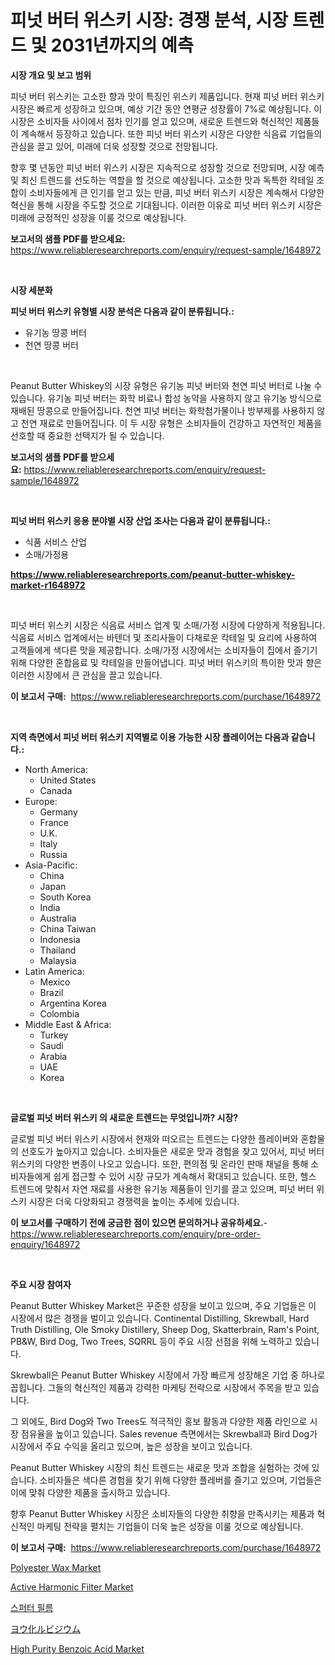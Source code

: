 <p><h1>피넛 버터 위스키 시장: 경쟁 분석, 시장 트렌드 및 2031년까지의 예측</h1></p><p><strong>시장 개요 및 보고 범위</strong></p>
<p><p>피넛 버터 위스키는 고소한 향과 맛이 특징인 위스키 제품입니다. 현재 피넛 버터 위스키 시장은 빠르게 성장하고 있으며, 예상 기간 동안 연평균 성장률이 7%로 예상됩니다. 이 시장은 소비자들 사이에서 점차 인기를 얻고 있으며, 새로운 트렌드와 혁신적인 제품들이 계속해서 등장하고 있습니다. 또한 피넛 버터 위스키 시장은 다양한 식음료 기업들의 관심을 끌고 있어, 미래에 더욱 성장할 것으로 전망됩니다.</p><p>향후 몇 년동안 피넛 버터 위스키 시장은 지속적으로 성장할 것으로 전망되며, 시장 예측 및 최신 트렌드를 선도하는 역할을 할 것으로 예상됩니다. 고소한 맛과 독특한 칵테일 조합이 소비자들에게 큰 인기를 얻고 있는 만큼, 피넛 버터 위스키 시장은 계속해서 다양한 혁신을 통해 시장을 주도할 것으로 기대됩니다. 이러한 이유로 피넛 버터 위스키 시장은 미래에 긍정적인 성장을 이룰 것으로 예상됩니다.</p></p>
<p><strong>보고서의 샘플 PDF를 받으세요:</strong> <a href="https://www.reliableresearchreports.com/enquiry/request-sample/1648972">https://www.reliableresearchreports.com/enquiry/request-sample/1648972</a></p>
<p>&nbsp;</p>
<p><strong>시장 세분화</strong></p>
<p><strong>피넛 버터 위스키 유형별 시장 분석은 다음과 같이 분류됩니다.:</strong></p>
<p><ul><li>유기농 땅콩 버터</li><li>천연 땅콩 버터</li></ul></p>
<p>&nbsp;</p>
<p><p>Peanut Butter Whiskey의 시장 유형은 유기농 피넛 버터와 천연 피넛 버터로 나눌 수 있습니다. 유기농 피넛 버터는 화학 비료나 합성 농약을 사용하지 않고 유기농 방식으로 재배된 땅콩으로 만들어집니다. 천연 피넛 버터는 화학첨가물이나 방부제를 사용하지 않고 천연 재료로 만들어집니다. 이 두 시장 유형은 소비자들이 건강하고 자연적인 제품을 선호할 때 중요한 선택지가 될 수 있습니다.</p></p>
<p><strong>보고서의 샘플 PDF를 받으세요:</strong>&nbsp;<a href="https://www.reliableresearchreports.com/enquiry/request-sample/1648972">https://www.reliableresearchreports.com/enquiry/request-sample/1648972</a></p>
<p>&nbsp;</p>
<p><strong> 피넛 버터 위스키 응용 분야별 시장 산업 조사는 다음과 같이 분류됩니다.:</strong></p>
<p><ul><li>식품 서비스 산업</li><li>소매/가정용</li></ul></p>
<p><strong><a href="https://www.reliableresearchreports.com/peanut-butter-whiskey-market-r1648972">https://www.reliableresearchreports.com/peanut-butter-whiskey-market-r1648972</a></strong></p>
<p>&nbsp;</p>
<p><p>피넛 버터 위스키 시장은 식음료 서비스 업계 및 소매/가정 시장에 다양하게 적용됩니다. 식음료 서비스 업계에서는 바텐더 및 조리사들이 다채로운 칵테일 및 요리에 사용하여 고객들에게 색다른 맛을 제공합니다. 소매/가정 시장에서는 소비자들이 집에서 즐기기 위해 다양한 혼합음료 및 칵테일을 만들어냅니다. 피넛 버터 위스키의 특이한 맛과 향은 이러한 시장에서 큰 관심을 끌고 있습니다.</p></p>
<p><strong>이 보고서 구매:</strong>&nbsp; <a href="https://www.reliableresearchreports.com/purchase/1648972">https://www.reliableresearchreports.com/purchase/1648972</a></p>
<p>&nbsp;</p>
<p><strong>지역 측면에서 피넛 버터 위스키 지역별로 이용 가능한 시장 플레이어는 다음과 같습니다.:</strong></p>
<p><ul>
    <li>
        North America:
        <ul>
            <li>United States</li>
            <li>Canada</li>
        </ul>
    </li>
    <li>
        Europe:
        <ul>
            <li>Germany</li>
            <li>France</li>
            <li>U.K.</li>
            <li>Italy</li>
            <li>Russia</li>
        </ul>
    </li>
    <li>
        Asia-Pacific:
        <ul>
            <li>China</li>
            <li>Japan</li>
            <li>South Korea</li>
            <li>India</li>
            <li>Australia</li>
            <li>China Taiwan</li>
            <li>Indonesia</li>
            <li>Thailand</li>
            <li>Malaysia</li>
        </ul>
    </li>
    <li>
        Latin America:
        <ul>
            <li>Mexico</li>
            <li>Brazil</li>
            <li>Argentina Korea</li>
            <li>Colombia</li>
        </ul>
    </li>
    <li>
        Middle East & Africa:
        <ul>
            <li>Turkey</li>
            <li>Saudi</li>
            <li>Arabia</li>
            <li>UAE</li>
            <li>Korea</li>
        </ul>
    </li>
    </ul></p>
<p>&nbsp;</p>
<p><strong>글로벌 피넛 버터 위스키 의 새로운 트렌드는 무엇입니까? 시장?</strong></p>
<p><p>글로벌 피넛 버터 위스키 시장에서 현재와 떠오르는 트렌드는 다양한 플레이버와 혼합물의 선호도가 높아지고 있습니다. 소비자들은 새로운 맛과 경험을 찾고 있어서, 피넛 버터 위스키의 다양한 변종이 나오고 있습니다. 또한, 편의점 및 온라인 판매 채널을 통해 소비자들에게 쉽게 접근할 수 있어 시장 규모가 계속해서 확대되고 있습니다. 또한, 헬스 트렌드에 맞춰서 자연 재료를 사용한 유기농 제품들이 인기를 끌고 있으며, 피넛 버터 위스키 시장은 더욱 다양화되고 경쟁력을 높이는 추세에 있습니다.</p></p>
<p><strong>이 보고서를 구매하기 전에 궁금한 점이 있으면 문의하거나 공유하세요.</strong>- <a href="https://www.reliableresearchreports.com/enquiry/pre-order-enquiry/1648972">https://www.reliableresearchreports.com/enquiry/pre-order-enquiry/1648972</a></p>
<p>&nbsp;</p>
<p><strong>주요 시장 참여자</strong></p>
<p><p>Peanut Butter Whiskey Market은 꾸준한 성장을 보이고 있으며, 주요 기업들은 이 시장에서 많은 경쟁을 벌이고 있습니다. Continental Distilling, Skrewball, Hard Truth Distilling, Ole Smoky Distillery, Sheep Dog, Skatterbrain, Ram's Point, PB&W, Bird Dog, Two Trees, SQRRL 등이 주요 시장 선점을 위해 노력하고 있습니다.</p><p>Skrewball은 Peanut Butter Whiskey 시장에서 가장 빠르게 성장해온 기업 중 하나로 꼽힙니다. 그들의 혁신적인 제품과 강력한 마케팅 전략으로 시장에서 주목을 받고 있습니다.</p><p>그 외에도, Bird Dog와 Two Trees도 적극적인 홍보 활동과 다양한 제품 라인으로 시장 점유율을 높이고 있습니다. Sales revenue 측면에서는 Skrewball과 Bird Dog가 시장에서 주요 수익을 올리고 있으며, 높은 성장을 보이고 있습니다.</p><p>Peanut Butter Whiskey 시장의 최신 트렌드는 새로운 맛과 조합을 실험하는 것에 있습니다. 소비자들은 색다른 경험을 찾기 위해 다양한 플레버를 즐기고 있으며, 기업들은 이에 맞춰 다양한 제품을 출시하고 있습니다.</p><p>향후 Peanut Butter Whiskey 시장은 소비자들의 다양한 취향을 만족시키는 제품과 혁신적인 마케팅 전략을 펼치는 기업들이 더욱 높은 성장을 이룰 것으로 예상됩니다.</p></p>
<p><strong>이 보고서 구매:</strong>&nbsp;&nbsp;<a href="https://www.reliableresearchreports.com/purchase/1648972">https://www.reliableresearchreports.com/purchase/1648972</a></p>
<p><p><a href="https://issuu.com/reportprime-2/docs/polyester-wax-market-size-2030.pptx">Polyester Wax Market</a></p><p><a href="https://github.com/sonuprakash1/Market-Research-Report-List-2/blob/main/active-harmonic-filter-market.md">Active Harmonic Filter Market</a></p><p><a href="https://github.com/vsn7qpua81q/Market-Research-Report-List-1/blob/main/168776628415.md">스퍼터 필름</a></p><p><a href="https://github.com/xnljig2898992/Market-Research-Report-List-1/blob/main/845403931010.md">ヨウ化ルビジウム</a></p><p><a href="https://issuu.com/reportprime-2/docs/high-purity-benzoic-acid-market-size-2030.pptx">High Purity Benzoic Acid Market</a></p></p>